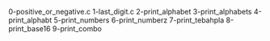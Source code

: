 0-positive_or_negative.c
1-last_digit.c
2-print_alphabet
3-print_alphabets
4-print_alphabt
5-print_numbers
6-print_numberz
7-print_tebahpla
8-print_base16
9-print_combo

